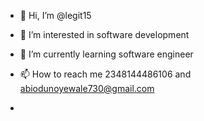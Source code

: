 - 👋 Hi, I’m @legit15
- 👀 I’m interested in software development
- 🌱 I’m currently learning software engineer

- 📫 How to reach me 2348144486106 and abiodunoyewale730@gmail.com
-


<!---
legit15/legit15 is a ✨ special ✨ repository because its `README.md` (this file) appears on your GitHub profile.
You can click the Preview link to take a look at your changes.
--->
